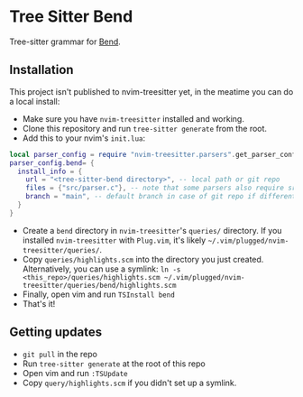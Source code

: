 # Tree Sitter Bend

Tree-sitter grammar for [Bend](https://github.com/HigherOrderCO/Bend/).

## Installation

This project isn't published to nvim-treesitter yet, in the meatime you can do a local install:

- Make sure you have `nvim-treesitter` installed and working.
- Clone this repository and run `tree-sitter generate` from the root.
- Add this to your nvim's `init.lua`:

```lua
local parser_config = require "nvim-treesitter.parsers".get_parser_configs()
parser_config.bend= {
  install_info = {
    url = "<tree-sitter-bend directory>", -- local path or git repo
    files = {"src/parser.c"}, -- note that some parsers also require src/scanner.c or src/scanner.cc
	branch = "main", -- default branch in case of git repo if different from master
  }
}
```

- Create a `bend` directory in `nvim-treesitter`'s `queries/` directory. If you installed `nvim-treesitter` with `Plug.vim`, it's likely `~/.vim/plugged/nvim-treesitter/queries/`.
- Copy `queries/highlights.scm` into the directory you just created. Alternatively, you can use a symlink: `ln -s <this_repo>/queries/highlights.scm ~/.vim/plugged/nvim-treesitter/queries/bend/highlights.scm`
- Finally, open vim and run `TSInstall bend`
- That's it!

## Getting updates
- `git pull` in the repo
- Run `tree-sitter generate` at the root of this repo
- Open vim and run `:TSUpdate`
- Copy `query/highlights.scm` if you didn't set up a symlink.
